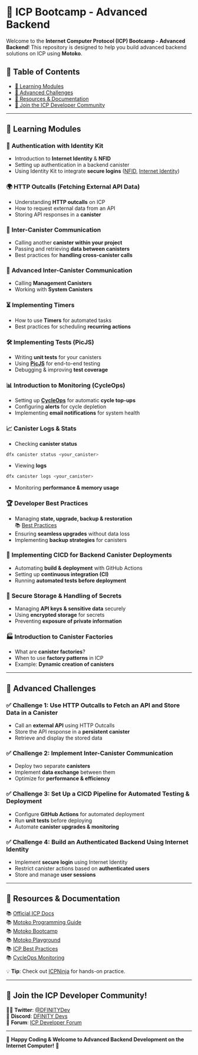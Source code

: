 # 🚀 ICP Bootcamp - Advanced Backend

Welcome to the **Internet Computer Protocol (ICP) Bootcamp - Advanced Backend**! This repository is designed to help you build advanced backend solutions on ICP using **Motoko**.

## 📜 Table of Contents
- [📖 Learning Modules](#-learning-modules)
- [🎯 Advanced Challenges](#-advanced-challenges)
- [🔗 Resources & Documentation](#-resources--documentation)
- [🤝 Join the ICP Developer Community](#-join-the-icp-developer-community)

---

## 📖 Learning Modules

### 🔐 **Authentication with Identity Kit**
- Introduction to **Internet Identity** & **NFID**
- Setting up authentication in a backend canister
- Using Identity Kit to integrate **secure logins** ([NFID](https://nfid.one/), [Internet Identity](https://internetcomputer.org/docs/current/developer-docs/identity/internet-identity/overview))

### 🌍 **HTTP Outcalls (Fetching External API Data)**
- Understanding **HTTP outcalls** on ICP
- How to request external data from an API
- Storing API responses in a **canister**

### 🔗 **Inter-Canister Communication**
- Calling another **canister within your project**
- Passing and retrieving **data between canisters**
- Best practices for **handling cross-canister calls**

### 🔧 **Advanced Inter-Canister Communication**
- Calling **Management Canisters**
- Working with **System Canisters**

### ⏳ **Implementing Timers**
- How to use **Timers** for automated tasks
- Best practices for scheduling **recurring actions**

### 🛠️ **Implementing Tests (PicJS)**
- Writing **unit tests** for your canisters
- Using **[PicJS](https://github.com/hadronous/pic-js)** for end-to-end testing
- Debugging & improving **test coverage**

### 📊 **Introduction to Monitoring (CycleOps)**
- Setting up **[CycleOps](https://cycleops.dev/)** for automatic **cycle top-ups**
- Configuring **alerts** for cycle depletion
- Implementing **email notifications** for system health

### 📈 **Canister Logs & Stats**
- Checking **canister status**
```sh
dfx canister status <your_canister>
```
- Viewing **logs**
```sh
dfx canister logs <your_canister>
```
- Monitoring **performance & memory usage**

### 🏆 **Developer Best Practices**
- Managing **state, upgrade, backup & restoration**  
  📚 [Best Practices](https://internetcomputer.org/docs/current/developer-docs/smart-contracts/best-practices/general/#recommendation-state-backup-and-restoration)
- Ensuring **seamless upgrades** without data loss
- Implementing **backup strategies** for canisters

### 🔄 **Implementing CICD for Backend Canister Deployments**
- Automating **build & deployment** with GitHub Actions
- Setting up **continuous integration (CI)**
- Running **automated tests before deployment**

### 🔑 **Secure Storage & Handling of Secrets**
- Managing **API keys & sensitive data** securely
- Using **encrypted storage** for secrets
- Preventing **exposure of private information**

### 🏭 **Introduction to Canister Factories**
- What are **canister factories**?
- When to use **factory patterns** in ICP
- Example: **Dynamic creation of canisters**

---

## 🎯 Advanced Challenges

### ✅ **Challenge 1: Use HTTP Outcalls to Fetch an API and Store Data in a Canister**
- Call an **external API** using HTTP Outcalls
- Store the API response in a **persistent canister**
- Retrieve and display the stored data

### ✅ **Challenge 2: Implement Inter-Canister Communication**
- Deploy two separate **canisters**
- Implement **data exchange** between them
- Optimize for **performance & efficiency**

### ✅ **Challenge 3: Set Up a CICD Pipeline for Automated Testing & Deployment**
- Configure **GitHub Actions** for automated deployment
- Run **unit tests** before deploying
- Automate **canister upgrades & monitoring**

### ✅ **Challenge 4: Build an Authenticated Backend Using Internet Identity**
- Implement **secure login** using Internet Identity
- Restrict canister actions based on **authenticated users**
- Store and manage **user sessions**

---

## 🔗 Resources & Documentation
📚 [Official ICP Docs](https://internetcomputer.org/docs)  
📚 [Motoko Programming Guide](https://sdk.dfinity.org/docs/language-guide/motoko.html)  
📚 [Motoko Bootcamp](https://www.motokobootcamp.com/)  
📚 [Motoko Playground](https://m7sm4-2iaaa-aaaab-qabra-cai.raw.ic0.app/)  
📚 [ICP Best Practices](https://internetcomputer.org/docs/current/developer-docs/smart-contracts/best-practices/general/)  
📚 [CycleOps Monitoring](https://cycleops.dev/)  

💡 **Tip**: Check out [ICPNinja](https://icp.ninja/) for hands-on practice.

---

## 🤝 Join the ICP Developer Community!
👨‍💻 **Twitter**: [@DFINITYDev](https://x.com/DFINITYDev)  
📢 **Discord**: [DFINITY Devs](https://discord.gg/BemnUc6Rjf)  
💬 **Forum**: [ICP Developer Forum](https://forum.dfinity.org/)  

---

🚀 **Happy Coding & Welcome to Advanced Backend Development on the Internet Computer!** 🚀
